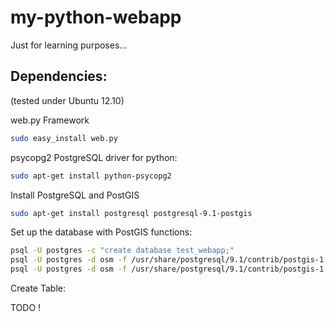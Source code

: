 my-python-webapp
================

Just for learning purposes...

Dependencies:
-------------
(tested under Ubuntu 12.10)

web.py Framework

```bash
sudo easy_install web.py
```

psycopg2 PostgreSQL driver for python:

```bash
sudo apt-get install python-psycopg2
```

Install PostgreSQL and PostGIS

```bash
sudo apt-get install postgresql postgresql-9.1-postgis
```
Set up the database with PostGIS functions:

```bash
psql -U postgres -c "create database test_webapp;"
psql -U postgres -d osm -f /usr/share/postgresql/9.1/contrib/postgis-1.5/postgis.sql
psql -U postgres -d osm -f /usr/share/postgresql/9.1/contrib/postgis-1.5/spatial_ref_sys.sql
```

Create Table:

TODO !
